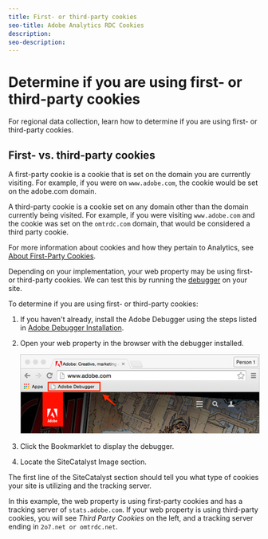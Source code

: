 ```yaml
---
title: First- or third-party cookies
seo-title: Adobe Analytics RDC Cookies
description:
seo-description: 
---
```


# Determine if you are using first- or third-party cookies

For regional data collection, learn how to determine if you are using first- or third-party cookies.

## First- vs. third-party cookies

A first-party cookie is a cookie that is set on the domain you are currently visiting. For example, if you were on `www.adobe.com`, the cookie would be set on the adobe.com domain.

A third-party cookie is a cookie set on any domain other than the domain currently being visited. For example, if you were visiting `www.adobe.com` and the cookie was set on the `omtrdc.com` domain, that would be considered a third party cookie.

For more information about cookies and how they pertain to Analytics, see [About First-Party Cookies](https://marketing.adobe.com/resources/help/en_US/whitepapers/first_party_cookies/fpcookies_overview.html).

Depending on your implementation, your web property may be using first- or third-party cookies. We can test this by running the [debugger](https://marketing.adobe.com/resources/help/en_US/sc/implement/debugger.html) on your site.

To determine if you are using first- or third-party cookies:

1. If you haven't already, install the Adobe Debugger using the steps listed in [Adobe Debugger Installation](https://marketing.adobe.com/resources/help/en_US/sc/implement/?f=debugger_install).

1. Open your web property in the browser with the debugger installed.

   ![Debugger interface](assets/debugger.png "Hover text")

1. Click the Bookmarklet to display the debugger.

1. Locate the SiteCatalyst Image section.


The first line of the SiteCatalyst section should tell you what type of cookies your site is utilizing and the tracking server.

In this example, the web property is using first-party cookies and has a tracking server of `stats.adobe.com`. If your web property is using third-party cookies, you will see *Third Party Cookies* on the left, and a tracking server ending in `2o7.net or omtrdc.net`.